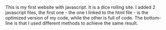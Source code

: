 This is my first website with javascript. It is a dice rolling site. I added 2 javascript files, the first one - the one I linked to the html file - is the optimized version of my code, while the other is full of code. The bottom-line is that I used different methods to achieve the same result.
